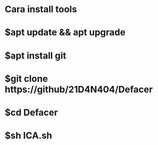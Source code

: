 # Cara install tools

# $apt update && apt upgrade
# $apt install git
# $git clone https://github/21D4N404/Defacer
# $cd Defacer
# $sh ICA.sh
